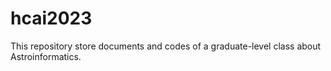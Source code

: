 # hcai2023
This repository store documents and codes of a graduate-level class about Astroinformatics.
